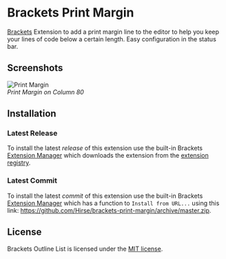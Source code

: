 # Brackets Print Margin
[Brackets](http://brackets.io) Extension to add a print margin line to the editor to help you keep your lines of code below a certain length. Easy configuration in the status bar.

## Screenshots
![Print Margin](https://raw.githubusercontent.com/Hirse/brackets-print-margin/master/screenshots/print-margin.png)  
*Print Margin on Column 80*

## Installation
### Latest Release
To install the latest _release_ of this extension use the built-in Brackets [Extension Manager](https://github.com/adobe/brackets/wiki/Brackets-Extensions) which downloads the extension from the [extension registry](https://brackets-registry.aboutweb.com).

### Latest Commit
To install the latest _commit_ of this extension use the built-in Brackets [Extension Manager](https://github.com/adobe/brackets/wiki/Brackets-Extensions) which has a function to `Install from URL...` using this link: https://github.com/Hirse/brackets-print-margin/archive/master.zip.

## License
Brackets Outline List is licensed under the [MIT license](http://opensource.org/licenses/MIT).
